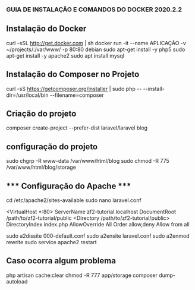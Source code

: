 ### GUIA DE INSTALAÇÃO E COMANDOS DO DOCKER 2020.2.2

## Instalação do Docker 


curl -sSL http://get.docker.com | sh
docker run -it --name APLICAÇÂO -v ~/projects/:/var/www/ -p 80:80 debian
sudo apt-get install -y php5
sudo apt-get install -y apache2
sudo apt install mysql


## Instalação do Composer no Projeto ##


curl -sS https://getcomposer.org/installer | sudo php -- --install-dir=/usr/local/bin --filename=composer



## Criação do projeto ##

composer create-project --prefer-dist laravel/laravel blog


## configuração do projeto 

sudo chgrp -R www-data /var/www/html/blog
sudo chmod -R 775 /var/www/html/blog/storage


## *** Configuração do Apache  ***

cd /etc/apache2/sites-available
sudo nano laravel.conf

 <VirtualHost *:80>
     ServerName zf2-tutorial.localhost
     DocumentRoot /path/to/zf2-tutorial/public
     <Directory /path/to/zf2-tutorial/public>
         DirectoryIndex index.php
         AllowOverride All
         Order allow,deny
         Allow from all
     </Directory>
 </VirtualHost>

sudo a2dissite 000-default.conf
sudo a2ensite laravel.conf
sudo a2enmod rewrite
sudo service apache2 restart



## Caso ocorra algum problema
php artisan cache:clear 
chmod -R 777 app/storage 
composer dump-autoload


